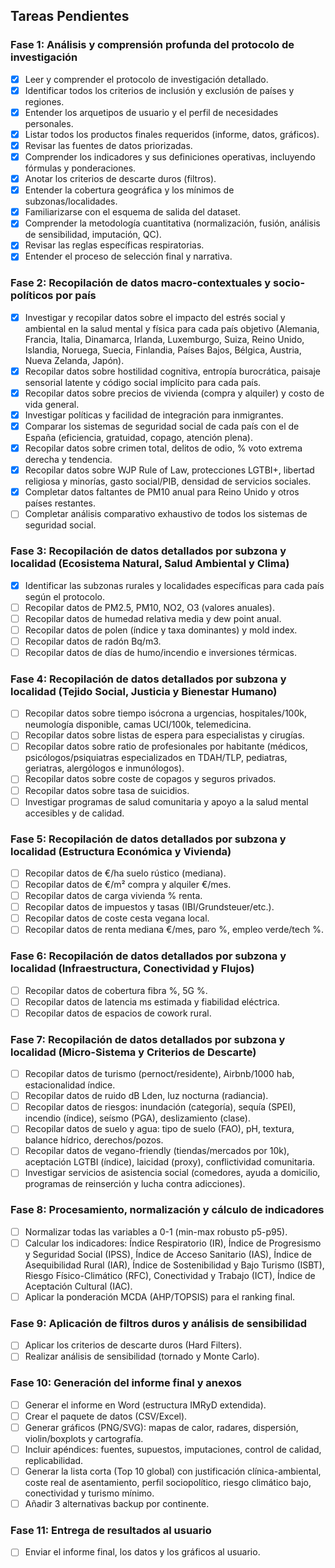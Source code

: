 ## Tareas Pendientes

### Fase 1: Análisis y comprensión profunda del protocolo de investigación
- [x] Leer y comprender el protocolo de investigación detallado.
- [x] Identificar todos los criterios de inclusión y exclusión de países y regiones.
- [x] Entender los arquetipos de usuario y el perfil de necesidades personales.
- [x] Listar todos los productos finales requeridos (informe, datos, gráficos).
- [x] Revisar las fuentes de datos priorizadas.
- [x] Comprender los indicadores y sus definiciones operativas, incluyendo fórmulas y ponderaciones.
- [x] Anotar los criterios de descarte duros (filtros).
- [x] Entender la cobertura geográfica y los mínimos de subzonas/localidades.
- [x] Familiarizarse con el esquema de salida del dataset.
- [x] Comprender la metodología cuantitativa (normalización, fusión, análisis de sensibilidad, imputación, QC).
- [x] Revisar las reglas específicas respiratorias.
- [x] Entender el proceso de selección final y narrativa.

### Fase 2: Recopilación de datos macro-contextuales y socio-políticos por país
- [x] Investigar y recopilar datos sobre el impacto del estrés social y ambiental en la salud mental y física para cada país objetivo (Alemania, Francia, Italia, Dinamarca, Irlanda, Luxemburgo, Suiza, Reino Unido, Islandia, Noruega, Suecia, Finlandia, Países Bajos, Bélgica, Austria, Nueva Zelanda, Japón).
- [x] Recopilar datos sobre hostilidad cognitiva, entropía burocrática, paisaje sensorial latente y código social implícito para cada país.
- [x] Recopilar datos sobre precios de vivienda (compra y alquiler) y costo de vida general.
- [x] Investigar políticas y facilidad de integración para inmigrantes.
- [x] Comparar los sistemas de seguridad social de cada país con el de España (eficiencia, gratuidad, copago, atención plena).
- [x] Recopilar datos sobre crimen total, delitos de odio, % voto extrema derecha y tendencia.
- [x] Recopilar datos sobre WJP Rule of Law, protecciones LGTBI+, libertad religiosa y minorías, gasto social/PIB, densidad de servicios sociales.
- [x] Completar datos faltantes de PM10 anual para Reino Unido y otros países restantes.
- [ ] Completar análisis comparativo exhaustivo de todos los sistemas de seguridad social.

### Fase 3: Recopilación de datos detallados por subzona y localidad (Ecosistema Natural, Salud Ambiental y Clima)
- [x] Identificar las subzonas rurales y localidades específicas para cada país según el protocolo.
- [ ] Recopilar datos de PM2.5, PM10, NO2, O3 (valores anuales).
- [ ] Recopilar datos de humedad relativa media y dew point anual.
- [ ] Recopilar datos de polen (índice y taxa dominantes) y mold index.
- [ ] Recopilar datos de radón Bq/m3.
- [ ] Recopilar datos de días de humo/incendio e inversiones térmicas.

### Fase 4: Recopilación de datos detallados por subzona y localidad (Tejido Social, Justicia y Bienestar Humano)
- [ ] Recopilar datos sobre tiempo isócrona a urgencias, hospitales/100k, neumología disponible, camas UCI/100k, telemedicina.
- [ ] Recopilar datos sobre listas de espera para especialistas y cirugías.
- [ ] Recopilar datos sobre ratio de profesionales por habitante (médicos, psicólogos/psiquiatras especializados en TDAH/TLP, pediatras, geriatras, alergólogos e inmunólogos).
- [ ] Recopilar datos sobre coste de copagos y seguros privados.
- [ ] Recopilar datos sobre tasa de suicidios.
- [ ] Investigar programas de salud comunitaria y apoyo a la salud mental accesibles y de calidad.

### Fase 5: Recopilación de datos detallados por subzona y localidad (Estructura Económica y Vivienda)
- [ ] Recopilar datos de €/ha suelo rústico (mediana).
- [ ] Recopilar datos de €/m² compra y alquiler €/mes.
- [ ] Recopilar datos de carga vivienda % renta.
- [ ] Recopilar datos de impuestos y tasas (IBI/Grundsteuer/etc.).
- [ ] Recopilar datos de coste cesta vegana local.
- [ ] Recopilar datos de renta mediana €/mes, paro %, empleo verde/tech %.

### Fase 6: Recopilación de datos detallados por subzona y localidad (Infraestructura, Conectividad y Flujos)
- [ ] Recopilar datos de cobertura fibra %, 5G %.
- [ ] Recopilar datos de latencia ms estimada y fiabilidad eléctrica.
- [ ] Recopilar datos de espacios de cowork rural.

### Fase 7: Recopilación de datos detallados por subzona y localidad (Micro-Sistema y Criterios de Descarte)
- [ ] Recopilar datos de turismo (pernoct/residente), Airbnb/1000 hab, estacionalidad índice.
- [ ] Recopilar datos de ruido dB Lden, luz nocturna (radiancia).
- [ ] Recopilar datos de riesgos: inundación (categoría), sequía (SPEI), incendio (índice), seísmo (PGA), deslizamiento (clase).
- [ ] Recopilar datos de suelo y agua: tipo de suelo (FAO), pH, textura, balance hídrico, derechos/pozos.
- [ ] Recopilar datos de vegano-friendly (tiendas/mercados por 10k), aceptación LGTBI (índice), laicidad (proxy), conflictividad comunitaria.
- [ ] Investigar servicios de asistencia social (comedores, ayuda a domicilio, programas de reinserción y lucha contra adicciones).

### Fase 8: Procesamiento, normalización y cálculo de indicadores
- [ ] Normalizar todas las variables a 0-1 (min-max robusto p5-p95).
- [ ] Calcular los indicadores: Índice Respiratorio (IR), Índice de Progresismo y Seguridad Social (IPSS), Índice de Acceso Sanitario (IAS), Índice de Asequibilidad Rural (IAR), Índice de Sostenibilidad y Bajo Turismo (ISBT), Riesgo Físico-Climático (RFC), Conectividad y Trabajo (ICT), Índice de Aceptación Cultural (IAC).
- [ ] Aplicar la ponderación MCDA (AHP/TOPSIS) para el ranking final.

### Fase 9: Aplicación de filtros duros y análisis de sensibilidad
- [ ] Aplicar los criterios de descarte duros (Hard Filters).
- [ ] Realizar análisis de sensibilidad (tornado y Monte Carlo).

### Fase 10: Generación del informe final y anexos
- [ ] Generar el informe en Word (estructura IMRyD extendida).
- [ ] Crear el paquete de datos (CSV/Excel).
- [ ] Generar gráficos (PNG/SVG): mapas de calor, radares, dispersión, violin/boxplots y cartografía.
- [ ] Incluir apéndices: fuentes, supuestos, imputaciones, control de calidad, replicabilidad.
- [ ] Generar la lista corta (Top 10 global) con justificación clínica-ambiental, coste real de asentamiento, perfil sociopolítico, riesgo climático bajo, conectividad y turismo mínimo.
- [ ] Añadir 3 alternativas backup por continente.

### Fase 11: Entrega de resultados al usuario
- [ ] Enviar el informe final, los datos y los gráficos al usuario.



